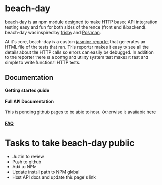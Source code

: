 # beach-day
beach-day is an npm module designed to make HTTP based API integration testing easy and fun for both sides of the fence (front end & backend).
beach-day was inspired by [frisby](http://frisbyjs.com/) and [Postman](https://www.getpostman.com/).

At it's core, beach-day is a custom [jasmine reporter](http://jasmine.github.io/2.4/custom_reporter.html) that generates an HTML file of the tests that ran. This reporter makes it easy to see all the details about the HTTP calls so errors can easily be debugged.
In addition to the reporter there is a config and utility system that makes it fast and simple to write functional HTTP tests.

## Documentation
#### [Getting started guide](docs/getting-started/toc.md)

#### Full API Documentation
This is pending github pages to be able to host. Otherwise is available [here](docs/api-reference/typedoc/)

#### [FAQ](docs/faq/index.md)

# Tasks to take beach-day public
- Justin to review
- Push to github
- Add to NPM
- Update install path to NPM global
- Host API docs and update this page's link